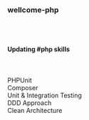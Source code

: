 <h3>wellcome-php</h3>
<br><br>
<h4>Updating #php skills</h4>
<br><br>
PHPUnit<br>
Composer<br>
Unit & Integration Testing<br>
DDD Approach<br>
Clean Architecture
